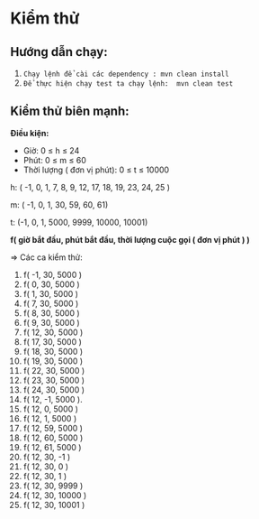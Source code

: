 # Kiểm thử

## Hướng dẫn chạy:

1. `Chạy lệnh để cài các dependency : mvn clean install`
2. `Để thực hiện chạy test ta chạy lệnh:  mvn clean test`

## Kiểm thử biên mạnh:

**Điều kiện:**

- Giờ: 0 ≤ h ≤ 24
- Phút: 0 ≤ m ≤ 60
- Thời lượng ( đơn vị phút): 0 ≤ t ≤ 10000

h: ( -1, 0, 1, 7, 8, 9, 12, 17, 18, 19, 23, 24, 25 )

m: ( -1, 0, 1, 30, 59, 60, 61)

t: (-1, 0, 1, 5000, 9999, 10000, 10001)

**f( giờ bắt đầu, phút bắt đầu, thời lượng cuộc gọi ( đơn vị phút ) )**

⇒ Các ca kiểm thử:

1. f( -1, 30, 5000 )
2. f( 0, 30, 5000 )
3. f( 1, 30, 5000 )
4. f( 7, 30, 5000 )
5. f( 8, 30, 5000 )
6. f( 9, 30, 5000 )
7. f( 12, 30, 5000 )
8. f( 17, 30, 5000 )
9. f( 18, 30, 5000 )
10. f( 19, 30, 5000 )
11. f( 22, 30, 5000 )
12. f( 23, 30, 5000 )
13. f( 24, 30, 5000 )
14. f( 12, -1, 5000 ).
15. f( 12, 0, 5000 )
16. f( 12, 1, 5000 )
17. f( 12, 59, 5000 )
18. f( 12, 60, 5000 )
19. f( 12, 61, 5000 )
20. f( 12, 30, -1 )
21. f( 12, 30, 0 )
22. f( 12, 30, 1 )
23. f( 12, 30, 9999 )
24. f( 12, 30, 10000 )
25. f( 12, 30, 10001 )